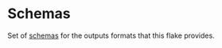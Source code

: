 # Schemas

Set of [schemas](https://github.com/DeterminateSystems/flake-schemas) for the
outputs formats that this flake provides.
